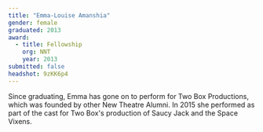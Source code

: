 ```yaml
---
title: "Emma-Louise Amanshia"
gender: female
graduated: 2013
award: 
  - title: Fellowship
    org: NNT
    year: 2013
submitted: false
headshot: 9zKK6p4
---
```


Since graduating, Emma has gone on to perform for Two Box Productions, which was founded by other New Theatre Alumni. In 2015 she performed as part of the cast for Two Box's production of Saucy Jack and the Space Vixens.